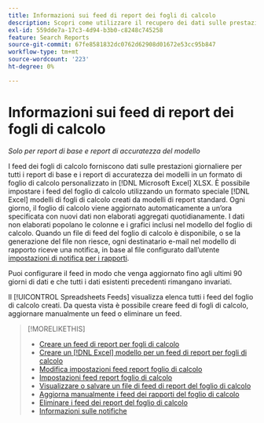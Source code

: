```yaml
---
title: Informazioni sui feed di report dei fogli di calcolo
description: Scopri come utilizzare il recupero dei dati sulle prestazioni giornaliere in un formato di foglio di calcolo personalizzato.
exl-id: 559dde7a-17c3-4d94-b3b0-c8248c745258
feature: Search Reports
source-git-commit: 67fe8581832dc0762d62908d01672e53cc95b847
workflow-type: tm+mt
source-wordcount: '223'
ht-degree: 0%

---
```


# Informazioni sui feed di report dei fogli di calcolo

*Solo per report di base e report di accuratezza del modello*

I feed dei fogli di calcolo forniscono dati sulle prestazioni giornaliere per tutti i report di base e i report di accuratezza dei modelli in un formato di foglio di calcolo personalizzato in [!DNL Microsoft Excel] XLSX. È possibile impostare i feed del foglio di calcolo utilizzando un formato speciale [!DNL Excel] modelli di fogli di calcolo creati da modelli di report standard. Ogni giorno, il foglio di calcolo viene aggiornato automaticamente a un’ora specificata con nuovi dati non elaborati aggregati quotidianamente. I dati non elaborati popolano le colonne e i grafici inclusi nel modello del foglio di calcolo. Quando un file di feed del foglio di calcolo è disponibile, o se la generazione del file non riesce, ogni destinatario e-mail nel modello di rapporto riceve una notifica, in base al file configurato dall’utente [impostazioni di notifica per i rapporti](/help/search-social-commerce/notifications/notification-about.md).

Puoi configurare il feed in modo che venga aggiornato fino agli ultimi 90 giorni di dati e che tutti i dati esistenti precedenti rimangano invariati.

Il [!UICONTROL Spreadsheets Feeds] visualizza elenca tutti i feed del foglio di calcolo creati. Da questa vista è possibile creare feed di fogli di calcolo, aggiornare manualmente un feed o eliminare un feed.

>[!MORELIKETHIS]
>
>* [Creare un feed di report per fogli di calcolo](spreadsheet-feed-create.md)
>* [Creare un [!DNL Excel] modello per un feed di report per fogli di calcolo](spreadsheet-feed-create-excel-template.md)
>* [Modifica impostazioni feed report foglio di calcolo](spreadsheet-feed-edit.md)
>* [Impostazioni feed report foglio di calcolo](spreadsheet-feed-settings.md)
>* [Visualizzare o salvare un file di feed di report del foglio di calcolo](spreadsheet-feed-view-or-save.md)
>* [Aggiorna manualmente i feed dei rapporti del foglio di calcolo](spreadsheet-feed-refresh.md)
>* [Eliminare i feed dei report del foglio di calcolo](spreadsheet-feed-delete.md)
>* [Informazioni sulle notifiche](/help/search-social-commerce/notifications/notification-about.md)

